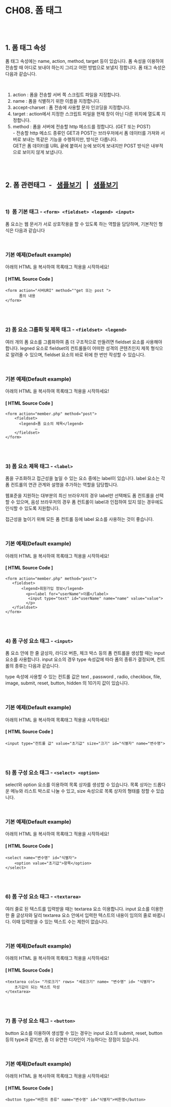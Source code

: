 # CH08. 폼 태그

<br>
<br>   

## 1. 폼 태그 속성

폼 태그 속성에는 name, action, method, target 등이 있습니다. 폼 속성을 이용하여 전송할 때 어디로 보내야 하는지 그리고 어떤 방법으로 보낼지 정합니다. 폼 태그 속성은 다음과 같습니다.

<br>

1. action : 폼을 전송할 서버 쪽 스크립트 파일을 지정합니다.
2. name : 폼을 식별하기 위한 이름을 지정합니다.
3. accept-charset : 폼 전송에 사용할 문자 인코딩을 지정합니다.
4. target : action에서 지정한 스크립트 파일을 현재 창이 아닌 다른 위치에 열도록 지정합니다.
5. method : 폼을 서버에 전송할 http 메소드를 정합니다. (GET 또는 POST)  
\- 전송할 http 메소드 종류인 GET과 POST는 브라우저에서 폼 데이터를 가져와 서버로 보내는 똑같은 기능을 수행하지만, 방식은 다릅니다.  
GET은 폼 데이터를 URL 끝에 붙여서 눈에 보이게 보내지만 POST 방식은 내부적으로 보이지 않게 보냅니다.

<br>
<br>  

## 2. 폼 관련태그   \-   [샘플보기](http://wdschools.co.kr/gate/classroom/chapter1-html5/page/sample/test7.html)   |   [샘플보기](http://wdschools.co.kr/gate/classroom/chapter1-html5/page/sample/test7-1.html)

<br>

### 1)  폼 기본 태그 - `<form> <fieldset> <legend> <input>`

폼 요소는 웹 문서가 서로 상호작용을 할 수 있도록 하는 역할을 담당하며, 기본적인 형식은 다음과 같습니다

<br>

### 기본 예제(Default example)

아래의 HTML 을 복사하여 목록태그 적용을 시작하세요!

#### \[ HTML Source Code \]

```
<form action="서버URI" method=""get 또는 post ">
      폼의 내용
</form>
```

<br>
<br>  

### 2) 폼 요소 그룹화 및 제목 태그 - `<fieldset> <legend>`
  
여러 개의 폼 요소를 그룹화하여 좀 더 구조적으로 만들려면 fieldset 요소를 사용해야 합니다. legned 요소로 fieldset의 컨트롤들이 어떠한 성격의 콘텐츠인지 제목 형식으로 알려줄 수 있으며, fieldset 요소의 바로 뒤에 한 번만 작성할 수 있습니다.

<br>

### 기본 예제(Default example)

아래의 HTML 을 복사하여 목록태그 적용을 시작하세요! 

#### \[ HTML Source Code \]

```
<form action="member.php" method="post">
    <fieldset>
      <legend>폼 요소의 제목</legend>
             …
    </fieldset>
</form>
```

<br>
<br>

### 3) 폼 요소 제목 태그 - `<label>`

폼을 구조화하고 접근성을 높일 수 있는 요소 중에는 label이 있습니다. label 요소는 각 폼 컨트롤의 연관 관계와 설명을 추가하는 역할을 담당합니다.

웹표준을 지원하는 대부분의 최신 브라우저의 경우 label만 선택해도 폼 컨트롤을 선택할 수 있으며, 음성 브라우저의 경우 폼 컨트롤이 label과 인접하여 있지 않는 경우에도 인식할 수 있도록 지원합니다.

접근성을 높이기 위해 모든 폼 컨트롤 등에 label 요소를 사용하는 것이 좋습니다.

<br>

### 기본 예제(Default example)

아래의 HTML 을 복사하여 목록태그 적용을 시작하세요!

#### \[ HTML Source Code \]

```
<form action="member.php" method="post">
   <fieldset>
       <legend>회원가입 정보</legend>
         <p><label for="userName">이름</label>
          <input type="text" id="userName" name="name" value="value">
         </p>
   </fieldset>
</form>
```

<br>
<br>

### 4) 폼 구성 요소 태그 - `<input>`


폼 요소 안에 한 줄 글상자, 라디오 버튼, 체크 박스 등의 폼 컨트롤을 생성할 때는 input 요소를 사용합니다. input 요소의 경우 type 속성값에 따라 폼의 종류가 결정되며, 컨트롤의 종류는 다음과 같습니다.

type 속성에 사용할 수 있는 컨트롤 값은 text , password , radio, checkbox, file, image, submit, reset, button, hidden 의 10가지 값이 있습니다.

<br>

### 기본 예제(Default example)

아래의 HTML 을 복사하여 목록태그 적용을 시작하세요!

#### \[ HTML Source Code \]

```
<input type="컨트롤 값" value="초기값" size="크기" id="식별자" name="변수명">
```

<br>
<br>

### 5) 폼 구성 요소 태그 - `<select> <option>`

select와 option 요소를 이용하여 목록 상자를 생성할 수 있습니다. 목록 상자는 드롭다운 메뉴와 리스트 박스로 나눌 수 있고, size 속성으로 목록 상자의 형태를 정할 수 있습니다.

<br>

### 기본 예제(Default example)

아래의 HTML 을 복사하여 목록태그 적용을 시작하세요!

#### \[ HTML Source Code \]

```
<select name="변수명" id="식별자">
    <option value="초기값">항목</option>
</select>
```

<br>
<br>

### 6) 폼 구성 요소 태그 - `<textarea>`

여러 줄로 된 텍스트를 입력받을 때는 textarea 요소 이용합니다. input 요소를 이용한 한 줄 글상자와 달리 textarea 요소 안에서 입력한 텍스트의 내용이 임의의 줄로 바뀝니다. 이때 입력받을 수 있는 텍스트 수는 제한이 없습니다.

<br>

### 기본 예제(Default example)

아래의 HTML 을 복사하여 목록태그 적용을 시작하세요!

#### \[ HTML Source Code \]

```
<textarea cols= "가로크기" rows= "세로크기" name= "변수명" id= "식별자">
    초기값이 되는 텍스트 작성
</textarea>
```

<br>
<br>  

### 7) 폼 구성 요소 태그 - `<button>`

button 요소를 이용하여 생성할 수 있는 경우는 input 요소의 submit, reset, button 등의 type과 같지만, 좀 더 유연한 디자인이 가능하다는 장점이 있습니다.

<br>

### 기본 예제(Default example)

아래의 HTML 을 복사하여 목록태그 적용을 시작하세요!

#### \[ HTML Source Code \]

```
<button type="버튼의 종류" name="변수명" id="식별자">버튼명</button>
```